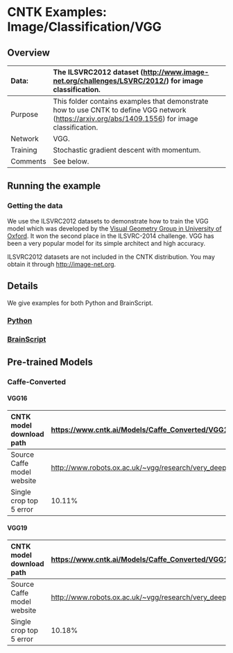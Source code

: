 # CNTK Examples: Image/Classification/VGG

## Overview

|Data:     |The ILSVRC2012 dataset (http://www.image-net.org/challenges/LSVRC/2012/) for image classification.
|:---------|:---
|Purpose   |This folder contains examples that demonstrate how to use CNTK to define VGG network (https://arxiv.org/abs/1409.1556) for image classification.
|Network   |VGG.
|Training  |Stochastic gradient descent with momentum.
|Comments  |See below.

## Running the example

### Getting the data
We use the ILSVRC2012 datasets to demonstrate how to train the VGG model which was developed by the [Visual Geometry Group in University of Oxford](http://www.robots.ox.ac.uk/~vgg/research/very_deep/). It won the second place in the ILSVRC-2014 challenge. VGG has been a very popular model for its simple architect and high accuracy.

ILSVRC2012 datasets are not included in the CNTK distribution. You may obtain it through http://image-net.org.

## Details

We give examples for both Python and BrainScript.

### [Python](./Python)

### [BrainScript](./BrainScript)

## Pre-trained Models

### Caffe-Converted

#### VGG16
|CNTK model download path | https://www.cntk.ai/Models/Caffe_Converted/VGG16_ImageNet_Caffe.model
|:---------|:---
|Source Caffe model website | http://www.robots.ox.ac.uk/~vgg/research/very_deep/
|Single crop top 5 error | 10.11%

#### VGG19
|CNTK model download path | https://www.cntk.ai/Models/Caffe_Converted/VGG19_ImageNet_Caffe.model
|:---------|:---
|Source Caffe model website | http://www.robots.ox.ac.uk/~vgg/research/very_deep/ 
|Single crop top 5 error | 10.18%
